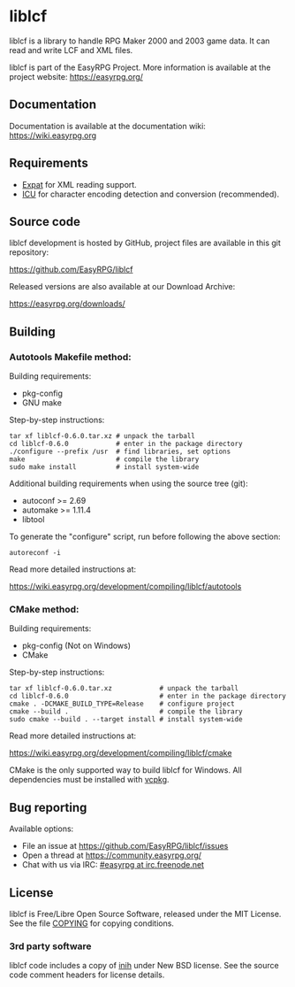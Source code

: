 # liblcf

liblcf is a library to handle RPG Maker 2000 and 2003 game data.
It can read and write LCF and XML files.

liblcf is part of the EasyRPG Project. More information is available
at the project website: https://easyrpg.org/


## Documentation

Documentation is available at the documentation wiki: https://wiki.easyrpg.org


## Requirements

- [Expat] for XML reading support.
- [ICU] for character encoding detection and conversion (recommended).


## Source code

liblcf development is hosted by GitHub, project files are available
in this git repository:

https://github.com/EasyRPG/liblcf

Released versions are also available at our Download Archive:

https://easyrpg.org/downloads/


## Building

### Autotools Makefile method:

Building requirements:

- pkg-config
- GNU make

Step-by-step instructions:

    tar xf liblcf-0.6.0.tar.xz # unpack the tarball
    cd liblcf-0.6.0            # enter in the package directory
    ./configure --prefix /usr  # find libraries, set options
    make                       # compile the library
    sudo make install          # install system-wide

Additional building requirements when using the source tree (git):

- autoconf >= 2.69
- automake >= 1.11.4
- libtool

To generate the "configure" script, run before following the above section:

    autoreconf -i

Read more detailed instructions at:

https://wiki.easyrpg.org/development/compiling/liblcf/autotools


### CMake method:

Building requirements:

- pkg-config (Not on Windows)
- CMake

Step-by-step instructions:

    tar xf liblcf-0.6.0.tar.xz            # unpack the tarball
    cd liblcf-0.6.0                       # enter in the package directory
    cmake . -DCMAKE_BUILD_TYPE=Release    # configure project
    cmake --build .                       # compile the library
    sudo cmake --build . --target install # install system-wide

Read more detailed instructions at:

https://wiki.easyrpg.org/development/compiling/liblcf/cmake

CMake is the only supported way to build liblcf for Windows. All dependencies
must be installed with [vcpkg].


## Bug reporting

Available options:

* File an issue at https://github.com/EasyRPG/liblcf/issues
* Open a thread at https://community.easyrpg.org/
* Chat with us via IRC: [#easyrpg at irc.freenode.net]


## License

liblcf is Free/Libre Open Source Software, released under the MIT License.
See the file [COPYING] for copying conditions.

### 3rd party software

liblcf code includes a copy of [inih] under New BSD license.
See the source code comment headers for license details.


[Expat]: https://libexpat.github.io
[ICU]: http://icu-project.org
[vcpkg]: https://github.com/Microsoft/vcpkg
[#easyrpg at irc.freenode.net]: https://kiwiirc.com/nextclient/#ircs://irc.freenode.net/#easyrpg?nick=rpgguest??
[COPYING]: COPYING
[inih]: https://github.com/benhoyt/inih
